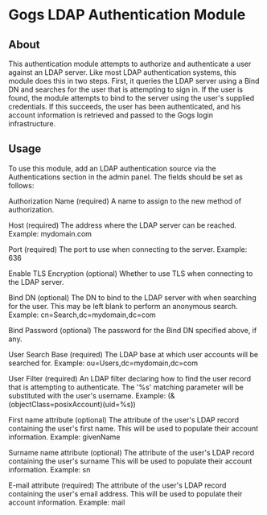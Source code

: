 Gogs LDAP Authentication Module
===============================

## About

This authentication module attempts to authorize and authenticate a user
against an LDAP server. Like most LDAP authentication systems, this module does
this in two steps. First, it queries the LDAP server using a Bind DN and
searches for the user that is attempting to sign in. If the user is found, the
module attempts to bind to the server using the user's supplied credentials. If
this succeeds, the user has been authenticated, and his account information is
retrieved and passed to the Gogs login infrastructure.

## Usage

To use this module, add an LDAP authentication source via the Authentications
section in the admin panel. The fields should be set as follows:

Authorization Name (required)
	A name to assign to the new method of authorization.

Host (required)
	The address where the LDAP server can be reached.
	Example: mydomain.com

Port (required)
	The port to use when connecting to the server.
	Example: 636

Enable TLS Encryption (optional)
	Whether to use TLS when connecting to the LDAP server.

Bind DN (optional)
	The DN to bind to the LDAP server with when searching for the user.
	This may be left blank to perform an anonymous search.
	Example: cn=Search,dc=mydomain,dc=com

Bind Password (optional)
	The password for the Bind DN specified above, if any.

User Search Base (required)
	The LDAP base at which user accounts will be searched for.
	Example: ou=Users,dc=mydomain,dc=com

User Filter (required)
	An LDAP filter declaring how to find the user record that is attempting
	to authenticate. The '%s' matching parameter will be substituted with
	the user's username.
	Example: (&(objectClass=posixAccount)(uid=%s))

First name attribute (optional)
	The attribute of the user's LDAP record containing the user's first
	name. This will be used to populate their account information.
	Example: givenName

Surname name attribute (optional)
	The attribute of the user's LDAP record containing the user's surname
	This will be used to populate their account information.
	Example: sn

E-mail attribute (required)
	The attribute of the user's LDAP record containing the user's email
	address. This will be used to populate their account information.
	Example: mail

